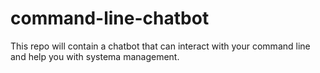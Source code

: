 # command-line-chatbot
 
This repo will contain a chatbot that can interact with your command line and help you with systema management.
